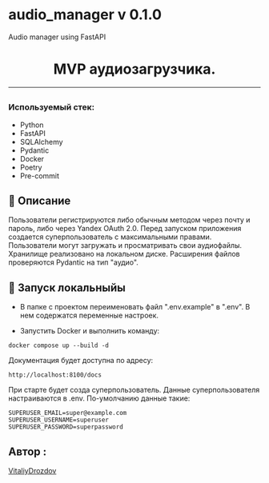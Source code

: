 # audio_manager v 0.1.0
Audio manager using FastAPI


<h1 align="center"> MVP аудиозагрузчика. </h1>


<hr>

</p>
<h2 align="center">

### Используемый стек:<a name="stack"></a>

- Python
- FastAPI
- SQLAlchemy
- Pydantic
- Docker
- Poetry
- Pre-commit

## 📍 Описание

<p>
Пользователи регистрируются либо обычным методом через почту и пароль, либо через Yandex OAuth 2.0. Перед запуском приложения создается суперпользователь с максимальными правами.
Пользователи могут загружать и просматривать свои аудиофайлы.
Хранилище реализовано на локальном диске. Расширения файлов проверяются Pydantic на тип "аудио".

</p>



<h2 align="center">

## 🚀 Запуск локальныйы

</h2>



<p>


- В папке с проектом переименовать файл ".env.example" в ".env". В нем содержатся переменные настроек.


- Запустить Docker и выполнить команду:


```text
docker compose up --build -d
```

</p>

Документация будет доступна по адресу:

```text
http://localhost:8100/docs
```


При старте будет созда суперпользователь. Данные суперпользователя настраиваются в .env. По-умолчанию данные такие:

```
SUPERUSER_EMAIL=super@example.com
SUPERUSER_USERNAME=superuser
SUPERUSER_PASSWORD=superpassword
```

## Автор :

[VitaliyDrozdov](https://github.com/VitaliyDrozdov)
